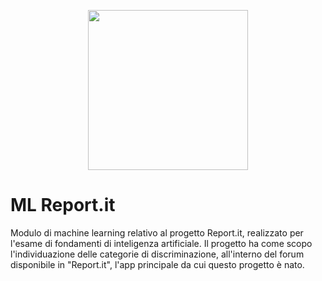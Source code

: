 <p align = "center">
  <img src = "https://user-images.githubusercontent.com/56639000/215359133-f42b8b76-6270-4e11-a42f-2b3ec2fa7edb.png" width = "256" heigth = "256">
</p>


# ML Report.it
Modulo di machine learning relativo al progetto Report.it, realizzato per l'esame di fondamenti di inteligenza artificiale.
Il progetto ha come scopo l'individuazione delle categorie di discriminazione, all'interno del forum disponibile in "Report.it", l'app principale da cui questo progetto è nato. 
